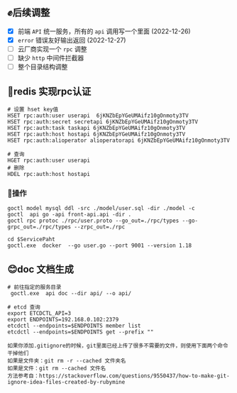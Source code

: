 ##    :fist:后续调整
- [x] 前端 `API` 统一服务，所有的 `api` 调用写一个里面 (2022-12-26)
- [x] `error` 错误友好输出返回 (2022-12-27)
- [ ] 云厂商实现一个 `rpc` 调整
- [ ] 缺少 `http` 中间件拦截器
- [ ] 整个目录结构调整

## :tada:redis 实现rpc认证

```shell
# 设置 hset key值
HSET rpc:auth:user userapi  6jKNZbEpYGeUMAifz10gOnmoty3TV
HSET rpc:auth:secret secretapi 6jKNZbEpYGeUMAifz10gOnmoty3TV
HSET rpc:auth:task taskapi 6jKNZbEpYGeUMAifz10gOnmoty3TV
HSET rpc:auth:host hostapi 6jKNZbEpYGeUMAifz10gOnmoty3TV
HSET rpc:auth:alioperator alioperatorapi 6jKNZbEpYGeUMAifz10gOnmoty3TV

# 查询
HGET rpc:auth:user userapi
# 删除
HDEL rpc:auth:host hostapi
```

### :eyes:操作

```shell
goctl model mysql ddl -src ./model/user.sql -dir ./model -c
goctl  api go -api front-api.api -dir .
goctl rpc protoc ./rpc/user.proto --go_out=./rpc/types --go-grpc_out=./rpc/types --zrpc_out=./rpc

cd $ServicePaht
goctl.exe  docker  --go user.go --port 9001 --version 1.18
```

## :blush:doc 文档生成

```shell
# 前往指定的服务目录
 goctl.exe  api doc --dir api/ --o api/
```

```shell
# etcd 查询
export ETCDCTL_API=3
export ENDPOINTS=192.168.0.102:2379
etcdctl --endpoints=$ENDPOINTS member list
etcdctl --endpoints=$ENDPOINTS get --prefix ""
```
```shell
如果你添加.gitignore的时候，git里面已经上传了很多不需要的文件，则使用下面两个命令干掉他们
如果是文件夹：git rm -r --cached 文件夹名
如果是文件：git rm --cached 文件名
方法参考自：https://stackoverflow.com/questions/9550437/how-to-make-git-ignore-idea-files-created-by-rubymine
```